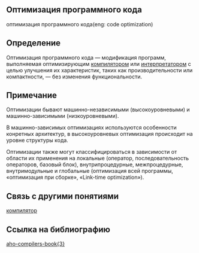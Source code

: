 ## Оптимизация программного кода
оптимизация программного кода(eng: code optimization) 

## Определение
Оптимизация программного кода — модификация программ, выполняемая оптимизирующим [компилятором](compiler_1.md) или [интерпретатором](interpreter_1.md) с целью улучшения их характеристик, таких как производительности или компактности, — без изменения функциональности.

## Примечание
Оптимизации бывают машинно-независимыми (высокоуровневыми) и машинно-зависимыми (низкоуровневыми).

В машинно-зависимых оптимизациях используются особенности конретных архитектур, в высокоуровневых оптимизация происходит на уровне структуры кода.

Оптимизации также могут классифицироваться в зависимости от области их применения на локальные (оператор, последовательность операторов, базовый блок), внутрипроцедурные, межпроцедурные, внутримодульные и глобальные (оптимизация всей программы, «оптимизация при сборке», «Link-time optimization»).

## Связь с другими понятиями
[компилятор](compiler_1.md)
## Cсылка на библиографию
[aho-compilers-book{3}](../bibliography/aho-compilers-book%7B3%7D.md)

